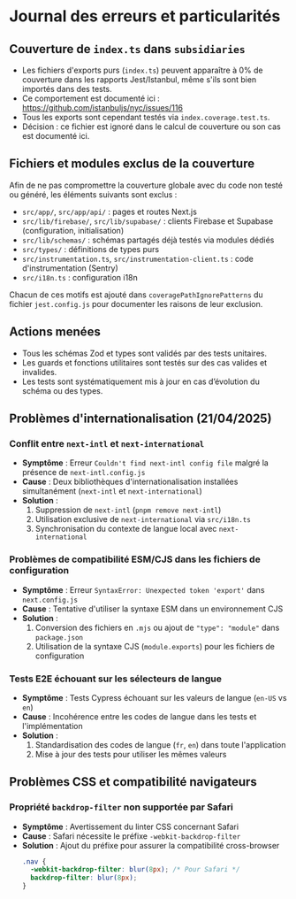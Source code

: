 # Journal des erreurs et particularités

## Couverture de `index.ts` dans `subsidiaries`

- Les fichiers d'exports purs (`index.ts`) peuvent apparaître à 0% de couverture dans les rapports Jest/Istanbul, même s'ils sont bien importés dans des tests.
- Ce comportement est documenté ici : https://github.com/istanbuljs/nyc/issues/116
- Tous les exports sont cependant testés via `index.coverage.test.ts`.
- Décision : ce fichier est ignoré dans le calcul de couverture ou son cas est documenté ici.

## Fichiers et modules exclus de la couverture

Afin de ne pas compromettre la couverture globale avec du code non testé ou généré, les éléments suivants sont exclus :

- `src/app/`, `src/app/api/` : pages et routes Next.js
- `src/lib/firebase/`, `src/lib/supabase/` : clients Firebase et Supabase (configuration, initialisation)
- `src/lib/schemas/` : schémas partagés déjà testés via modules dédiés
- `src/types/` : définitions de types purs
- `src/instrumentation.ts`, `src/instrumentation-client.ts` : code d'instrumentation (Sentry)
- `src/i18n.ts` : configuration i18n

Chacun de ces motifs est ajouté dans `coveragePathIgnorePatterns` du fichier `jest.config.js` pour documenter les raisons de leur exclusion.

## Actions menées
- Tous les schémas Zod et types sont validés par des tests unitaires.
- Les guards et fonctions utilitaires sont testés sur des cas valides et invalides.
- Les tests sont systématiquement mis à jour en cas d’évolution du schéma ou des types.

## Problèmes d'internationalisation (21/04/2025)

### Conflit entre `next-intl` et `next-international`
- **Symptôme** : Erreur `Couldn't find next-intl config file` malgré la présence de `next-intl.config.js`
- **Cause** : Deux bibliothèques d'internationalisation installées simultanément (`next-intl` et `next-international`)
- **Solution** : 
  1. Suppression de `next-intl` (`pnpm remove next-intl`)
  2. Utilisation exclusive de `next-international` via `src/i18n.ts`
  3. Synchronisation du contexte de langue local avec `next-international`

### Problèmes de compatibilité ESM/CJS dans les fichiers de configuration
- **Symptôme** : Erreur `SyntaxError: Unexpected token 'export'` dans `next.config.js`
- **Cause** : Tentative d'utiliser la syntaxe ESM dans un environnement CJS
- **Solution** : 
  1. Conversion des fichiers en `.mjs` ou ajout de `"type": "module"` dans `package.json`
  2. Utilisation de la syntaxe CJS (`module.exports`) pour les fichiers de configuration

### Tests E2E échouant sur les sélecteurs de langue
- **Symptôme** : Tests Cypress échouant sur les valeurs de langue (`en-US` vs `en`)
- **Cause** : Incohérence entre les codes de langue dans les tests et l'implémentation
- **Solution** : 
  1. Standardisation des codes de langue (`fr`, `en`) dans toute l'application
  2. Mise à jour des tests pour utiliser les mêmes valeurs

## Problèmes CSS et compatibilité navigateurs

### Propriété `backdrop-filter` non supportée par Safari
- **Symptôme** : Avertissement du linter CSS concernant Safari
- **Cause** : Safari nécessite le préfixe `-webkit-backdrop-filter`
- **Solution** : Ajout du préfixe pour assurer la compatibilité cross-browser
  ```css
  .nav {
    -webkit-backdrop-filter: blur(8px); /* Pour Safari */
    backdrop-filter: blur(8px);
  }
  ```
